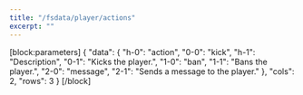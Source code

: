 ```yaml
---
title: "/fsdata/player/actions"
excerpt: ""
---
```

[block:parameters]
{
  "data": {
    "h-0": "action",
    "0-0": "kick",
    "h-1": "Description",
    "0-1": "Kicks the player.",
    "1-0": "ban",
    "1-1": "Bans the player.",
    "2-0": "message",
    "2-1": "Sends a message to the player."
  },
  "cols": 2,
  "rows": 3
}
[/block]